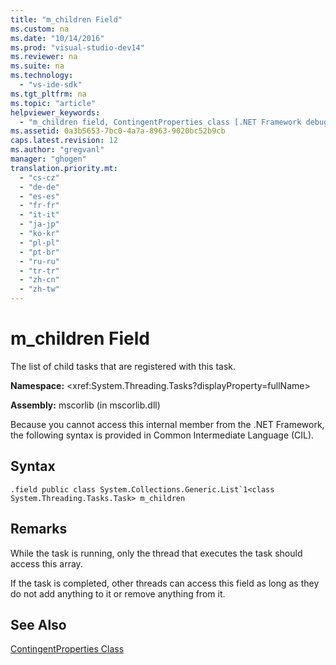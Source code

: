 ```yaml
---
title: "m_children Field"
ms.custom: na
ms.date: "10/14/2016"
ms.prod: "visual-studio-dev14"
ms.reviewer: na
ms.suite: na
ms.technology: 
  - "vs-ide-sdk"
ms.tgt_pltfrm: na
ms.topic: "article"
helpviewer_keywords: 
  - "m_children field, ContingentProperties class [.NET Framework debug engines]"
ms.assetid: 0a3b5653-7bc0-4a7a-8963-9020bc52b9cb
caps.latest.revision: 12
ms.author: "gregvanl"
manager: "ghogen"
translation.priority.mt: 
  - "cs-cz"
  - "de-de"
  - "es-es"
  - "fr-fr"
  - "it-it"
  - "ja-jp"
  - "ko-kr"
  - "pl-pl"
  - "pt-br"
  - "ru-ru"
  - "tr-tr"
  - "zh-cn"
  - "zh-tw"
---
```

# m_children Field
The list of child tasks that are registered with this task.  
  
 **Namespace:** \<xref:System.Threading.Tasks?displayProperty=fullName>  
  
 **Assembly:** mscorlib (in mscorlib.dll)  
  
 Because you cannot access this internal member from the .NET Framework, the following syntax is provided in Common Intermediate Language (CIL).  
  
## Syntax  
  
```  
.field public class System.Collections.Generic.List`1<class System.Threading.Tasks.Task> m_children  
```  
  
## Remarks  
 While the task is running, only the thread that executes the task should access this array.  
  
 If the task is completed, other threads can access this field as long as they do not add anything to it or remove anything from it.  
  
## See Also  
 [ContingentProperties Class](../extensibility/contingentproperties-class---internal-members.md)